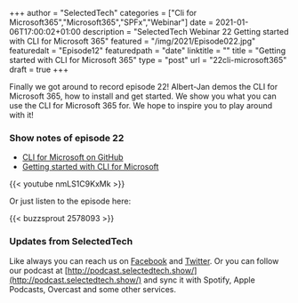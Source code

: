 +++
author = "SelectedTech"
categories = ["Cli for Microsoft365","Microsoft365","SPFx","Webinar"]
date = 2021-01-06T17:00:02+01:00
description = "SelectedTech Webinar 22 Getting started with CLI for Microsoft 365"
featured = "/img/2021/Episode022.jpg"
featuredalt = "Episode12"
featuredpath = "date"
linktitle = ""
title = "Getting started with CLI for Microsoft 365"
type = "post"
url = "22cli-microsoft365"
draft = true
+++

Finally we got around to record episode 22! Albert-Jan demos the CLI for Microsoft 365, how to install and get started. We show you what you can use the CLI for Microsoft 365 for. We hope to inspire you to play around with it!

### Show notes of episode 22

- [CLI for Microsoft on GitHub](https://github.com/pnp/cli-microsoft365)
- [Getting started with CLI for Microsoft](https://pnp.github.io/cli-microsoft365/)

{{< youtube nmLS1C9KxMk >}}

Or just listen to the episode here:

{{< buzzsprout 2578093 >}}

### Updates from SelectedTech

Like always you can reach us on [Facebook](https://www.facebook.com/SelectedTechPage/) and [Twitter](https://twitter.com/selectedtech). Or you can follow our podcast at [http://podcast.selectedtech.show/](http://podcast.selectedtech.show/) and sync it with Spotify, Apple Podcasts, Overcast and some other services.
